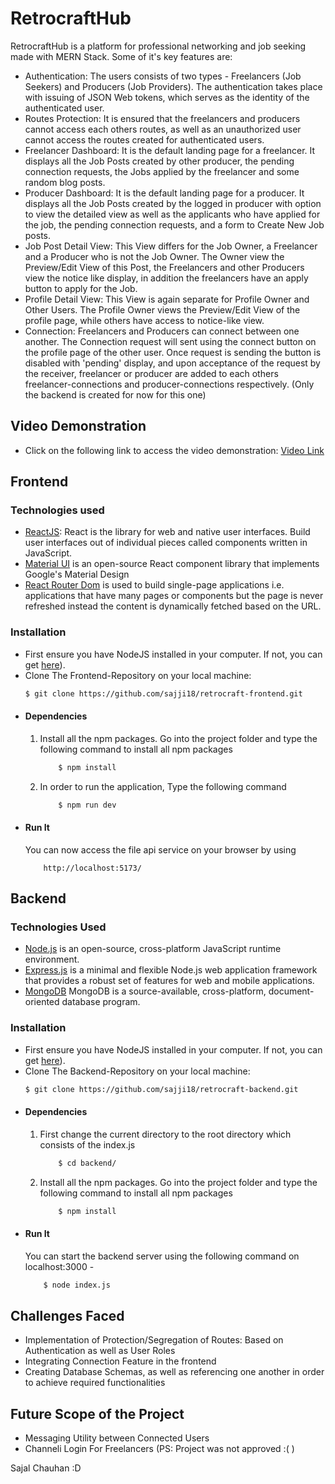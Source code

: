 
# RetrocraftHub
RetrocraftHub is a platform for professional networking and job seeking made with MERN Stack. Some of it's key features are: 
* Authentication: The users consists of two types -  Freelancers (Job Seekers) and Producers (Job Providers). The authentication takes place with issuing of JSON Web tokens, which serves as the identity of the authenticated user.
* Routes Protection: It is ensured that the freelancers and producers cannot access each others routes, as well as an unauthorized user cannot access the routes created for authenticated users.
* Freelancer Dashboard: It is the default landing page for a freelancer. It displays all the Job Posts created by other producer, the pending connection requests, the Jobs applied by the freelancer and some random blog posts. 
* Producer Dashboard: It is the default landing page for a producer. It displays all the Job Posts created by the logged in producer with option to view the detailed view as well as the applicants who have applied for the job, the pending connection requests, and a form to Create New Job posts.
* Job Post Detail View: This View differs for the Job Owner, a Freelancer and a Producer who is not the Job Owner. The Owner view the Preview/Edit View of this Post, the Freelancers and other Producers view the notice like display, in addition the freelancers have an apply button to apply for the Job.
* Profile Detail View: This View is again separate for Profile Owner and Other Users. The Profile Owner views the Preview/Edit View of the profile page, while others have access to notice-like view.
* Connection: Freelancers and Producers can connect between one another. The Connection request will sent using the connect button on the profile page of the other user. Once request is sending the button is disabled with 'pending' display, and upon acceptance of the request by the receiver, freelancer or producer are added to each others freelancer-connections and producer-connections respectively. (Only the backend is created for now for this one)
## Video Demonstration
* Click on the following link to access the video demonstration: [Video Link](https://drive.google.com/drive/u/1/folders/1BHauXEPc24btMv8Qt1ahxvFsouChOQKs)
## Frontend
### Technologies used
* [ReactJS](https://react.dev/): React is the library for web and native user interfaces. Build user interfaces out of individual pieces called components written in JavaScript.
* [Material UI](https://mui.com/material-ui/) is an open-source React component library that implements Google's Material Design
* [React Router Dom](https://reactrouter.com/en/main) is used to build single-page applications i.e. applications that have many pages or components but the page is never refreshed instead the content is dynamically fetched based on the URL.
### Installation
* First ensure you have NodeJS installed in your computer. If not, you can get [here](https://nodejs.org/en/)).
* Clone The Frontend-Repository on your local machine: 
    ```bash
    $ git clone https://github.com/sajji18/retrocraft-frontend.git
    ```
* #### Dependencies
    1. Install all the npm packages. Go into the project    folder and type the following command to install all npm packages
        ```bash
            $ npm install
        ```
    2. In order to run the application, Type the following command
        ```bash
            $ npm run dev
        ```
* #### Run It
    You can now access the file api service on your browser by using
    ```
        http://localhost:5173/
    ```
## Backend
### Technologies Used
* [Node.js](https://nodejs.org/en) is an open-source, cross-platform JavaScript runtime environment.
* [Express.js](https://expressjs.com/) is a minimal and flexible Node.js web application framework that provides a robust set of features for web and mobile applications.
* [MongoDB](https://www.mongodb.com/) MongoDB is a source-available, cross-platform, document-oriented database program.
### Installation
* First ensure you have NodeJS installed in your computer. If not, you can get [here](https://nodejs.org/en/)).
* Clone The Backend-Repository on your local machine: 
    ```bash
    $ git clone https://github.com/sajji18/retrocraft-backend.git
    ```
* #### Dependencies
    1. First change the current directory to the root directory which consists of the index.js
        ```bash
            $ cd backend/
        ```
    2. Install all the npm packages. Go into the project    folder and type the following command to install all npm packages
        ```bash
            $ npm install
        ```
* #### Run It
    You can start the backend server using the following command on localhost:3000 - 
    ```bash
        $ node index.js
    ```
## Challenges Faced
* Implementation of Protection/Segregation of Routes: Based on Authentication as well as User Roles
* Integrating Connection Feature in the frontend
* Creating Database Schemas, as well as referencing one another in order to achieve required functionalities

## Future Scope of the Project
* Messaging Utility between Connected Users
* Channeli Login For Freelancers (PS: Project was not approved :( )

Sajal Chauhan :D
